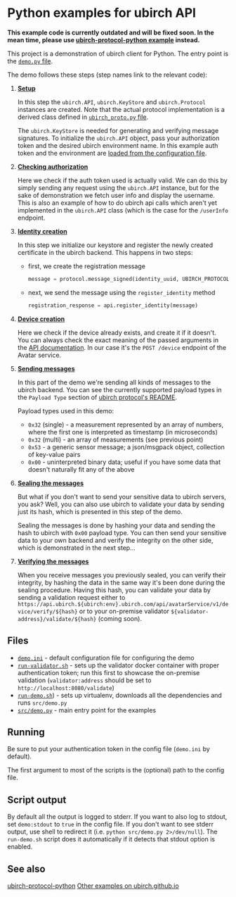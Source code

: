 # Python examples for ubirch API
**This example code is currently outdated and will be fixed soon. In the mean time, please use [ubirch-protocol-python example](https://github.com/ubirch/ubirch-protocol-python/tree/master/examples) instead.**

This project is a demonstration of ubirch client for Python. The entry point is the [`demo.py` file](src/demo.py).

The demo follows these steps (step names link to the relevant code):
1) [**Setup**](https://github.com/ubirch/example-python/blob/master/src/demo.py#L22-L25)

    In this step the `ubirch.API`, `ubirch.KeyStore` and `ubirch.Protocol` instances are created. Note that the actual
    protocol implementation is a derived class defined in [`ubirch_proto.py` file](src/ubirch_proto.py).
    
    The `ubirch.KeyStore` is needed for generating and verifying message signatures. To initialize the `ubirch.API`
    object, pass your authorization token and the desired ubirch environment name. In this example auth token and
    the environment are [loaded from the configuration file](src/config.py). 

2) [**Checking authorization**](https://github.com/ubirch/example-python/blob/master/src/demo.py#L28-L41)

    Here we check if the auth token used is actually valid. We can do this by simply sending any request using the
    `ubirch.API` instance, but for the sake of demonstration we fetch user info and display the username. This is 
    also an example of how to do ubirch api calls which aren't yet implemented in the `ubirch.API` class (which
    is the case for the `/userInfo` endpoint.
    
3) [**Identity creation**](https://github.com/ubirch/example-python/blob/master/src/demo.py#L28-L41)

    In this step we initialize our keystore and register the newly created certificate in the ubirch backend.
    This happens in two steps: 
    * first, we create the registration message
        ```python
        message = protocol.message_signed(identity_uuid, UBIRCH_PROTOCOL_TYPE_REG, keystore.get_certificate(identity_uuid))
        ```
    * next, we send the message using the `register_identity` method
        ```python
        registration_response = api.register_identity(message)
        ```
        
4) [**Device creation**](https://github.com/ubirch/example-python/blob/master/src/demo.py#L64-L92)

    Here we check if the device already exists, and create it if it doesn't. You can always check the exact meaning of
    the passed arguments in the [API documentation](http://developer.ubirch.com/docs/api/). In our case it's the
    `POST /device` endpoint of the Avatar service.
    
5) [**Sending messages**](https://github.com/ubirch/example-python/blob/master/src/demo.py#L96-L142)

    In this part of the demo we're sending all kinds of messages to the ubirch backend. You can see the currently
    supported payload types in the `Payload Type` section of 
    [ubirch protocol's README](https://github.com/ubirch/ubirch-protocol/blob/master/README.md).
    
    Payload types used in this demo:
    * `0x32` (single) - a measurement represented by an array of numbers, where the first one is interpreted as 
    timestamp (in microseconds)
    * `0x32` (multi) - an array of measurements (see previous point)
    * `0x53` - a generic sensor message; a json/msgpack object, collection of key-value pairs
    * `0x00` - uninterpreted binary data; useful if you have some data that doesn't naturally fit any of the above
    
6) [**Sealing the messages**](https://github.com/ubirch/example-python/blob/master/src/demo.py#L146-L175)

    But what if you don't want to send your sensitive data to ubirch servers, you ask? Well, you can also use ubirch
    to validate your data by sending just its hash, which is presented in this step of the demo. 
    
    Sealing the messages is done by hashing your data and sending the hash to ubirch with `0x00` payload type.
    You can then send your sensitive data to your own backend and verify the integrity on the other side, which
    is demonstrated in the next step...

7) [**Verifying the messages**](https://github.com/ubirch/example-python/blob/master/src/demo.py#L181-L203)

    When you receive messages you previously sealed, you can verify their integrity, by hashing the data in the 
    same way it's been done during the sealing procedure. Having this hash, you can validate your data by sending a
    validation request either to `https://api.ubirch.${ubirch:env}.ubirch.com/api/avatarService/v1/device/verify/${hash}`
    or to your on-premise validator `${validator-address}/validate/${hash}` (coming soon).

## Files
* [`demo.ini`](demo.ini) - default configuration file for configuring the demo
* [`run-validator.sh`](run-validator.sh) - sets up the validator docker container with proper authentication token; run 
this first to showcase the on-premise validation (`validator:address` should be set to `http://localhost:8080/validate`)
* [`run-demo.sh`](run-demo.sh)) - sets up virtualenv, downloads all the dependencies and runs `src/demo.py`
* [`src/demo.py`](src/demo.py) - main entry point for the examples 

## Running
Be sure to put your authentication token in the config file (`demo.ini` by default).

The first argument to most of the scripts is the (optional) path to the config file.

## Script output
By default all the output is logged to stderr. If you want to also log to stdout, set `demo:stdout` to `true` in the 
config file. If you don't want to see stderr output, use shell to redirect it (i.e. `python src/demo.py 2>/dev/null`).
The `run-demo.sh` script does it automatically if it detects that stdout option is enabled.

## See also
[ubirch-protocol-python](https://github.com/ubirch/ubirch-protocol-python)
[Other examples on ubirch.github.io](https://ubirch.github.io/examples.html)
